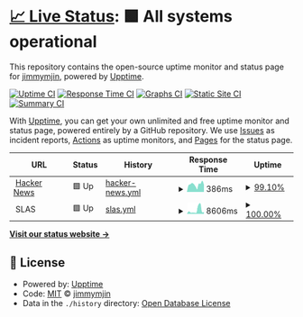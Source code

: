 # [📈 Live Status](https://jimmymjin.github.io/uptime): <!--live status--> **🟩 All systems operational**

This repository contains the open-source uptime monitor and status page for [jimmymjin](https://jimmymjin.github.io/uptime), powered by [Upptime](https://github.com/upptime/upptime).

[![Uptime CI](https://github.com/jimmymjin/uptime/workflows/Uptime%20CI/badge.svg)](https://github.com/jimmymjin/uptime/actions?query=workflow%3A%22Uptime+CI%22)
[![Response Time CI](https://github.com/jimmymjin/uptime/workflows/Response%20Time%20CI/badge.svg)](https://github.com/jimmymjin/uptime/actions?query=workflow%3A%22Response+Time+CI%22)
[![Graphs CI](https://github.com/jimmymjin/uptime/workflows/Graphs%20CI/badge.svg)](https://github.com/jimmymjin/uptime/actions?query=workflow%3A%22Graphs+CI%22)
[![Static Site CI](https://github.com/jimmymjin/uptime/workflows/Static%20Site%20CI/badge.svg)](https://github.com/jimmymjin/uptime/actions?query=workflow%3A%22Static+Site+CI%22)
[![Summary CI](https://github.com/jimmymjin/uptime/workflows/Summary%20CI/badge.svg)](https://github.com/jimmymjin/uptime/actions?query=workflow%3A%22Summary+CI%22)

With [Upptime](https://upptime.js.org), you can get your own unlimited and free uptime monitor and status page, powered entirely by a GitHub repository. We use [Issues](https://github.com/jimmymjin/uptime/issues) as incident reports, [Actions](https://github.com/jimmymjin/uptime/actions) as uptime monitors, and [Pages](https://jimmymjin.github.io/uptime) for the status page.

<!--start: status pages-->
<!-- This summary is generated by Upptime (https://github.com/upptime/upptime) -->
<!-- Do not edit this manually, your changes will be overwritten -->
<!-- prettier-ignore -->
| URL | Status | History | Response Time | Uptime |
| --- | ------ | ------- | ------------- | ------ |
| <img alt="" src="https://icons.duckduckgo.com/ip3/news.ycombinator.com.ico" height="13"> [Hacker News](https://news.ycombinator.com) | 🟩 Up | [hacker-news.yml](https://github.com/jimmymjin/uptime/commits/HEAD/history/hacker-news.yml) | <details><summary><img alt="Response time graph" src="./graphs/hacker-news/response-time-week.png" height="20"> 386ms</summary><br><a href="https://jimmymjin.github.io/uptime/history/hacker-news"><img alt="Response time 311" src="https://img.shields.io/endpoint?url=https%3A%2F%2Fraw.githubusercontent.com%2Fjimmymjin%2Fuptime%2FHEAD%2Fapi%2Fhacker-news%2Fresponse-time.json"></a><br><a href="https://jimmymjin.github.io/uptime/history/hacker-news"><img alt="24-hour response time 372" src="https://img.shields.io/endpoint?url=https%3A%2F%2Fraw.githubusercontent.com%2Fjimmymjin%2Fuptime%2FHEAD%2Fapi%2Fhacker-news%2Fresponse-time-day.json"></a><br><a href="https://jimmymjin.github.io/uptime/history/hacker-news"><img alt="7-day response time 386" src="https://img.shields.io/endpoint?url=https%3A%2F%2Fraw.githubusercontent.com%2Fjimmymjin%2Fuptime%2FHEAD%2Fapi%2Fhacker-news%2Fresponse-time-week.json"></a><br><a href="https://jimmymjin.github.io/uptime/history/hacker-news"><img alt="30-day response time 296" src="https://img.shields.io/endpoint?url=https%3A%2F%2Fraw.githubusercontent.com%2Fjimmymjin%2Fuptime%2FHEAD%2Fapi%2Fhacker-news%2Fresponse-time-month.json"></a><br><a href="https://jimmymjin.github.io/uptime/history/hacker-news"><img alt="1-year response time 323" src="https://img.shields.io/endpoint?url=https%3A%2F%2Fraw.githubusercontent.com%2Fjimmymjin%2Fuptime%2FHEAD%2Fapi%2Fhacker-news%2Fresponse-time-year.json"></a></details> | <details><summary><a href="https://jimmymjin.github.io/uptime/history/hacker-news">99.10%</a></summary><a href="https://jimmymjin.github.io/uptime/history/hacker-news"><img alt="All-time uptime 99.95%" src="https://img.shields.io/endpoint?url=https%3A%2F%2Fraw.githubusercontent.com%2Fjimmymjin%2Fuptime%2FHEAD%2Fapi%2Fhacker-news%2Fuptime.json"></a><br><a href="https://jimmymjin.github.io/uptime/history/hacker-news"><img alt="24-hour uptime 100.00%" src="https://img.shields.io/endpoint?url=https%3A%2F%2Fraw.githubusercontent.com%2Fjimmymjin%2Fuptime%2FHEAD%2Fapi%2Fhacker-news%2Fuptime-day.json"></a><br><a href="https://jimmymjin.github.io/uptime/history/hacker-news"><img alt="7-day uptime 99.10%" src="https://img.shields.io/endpoint?url=https%3A%2F%2Fraw.githubusercontent.com%2Fjimmymjin%2Fuptime%2FHEAD%2Fapi%2Fhacker-news%2Fuptime-week.json"></a><br><a href="https://jimmymjin.github.io/uptime/history/hacker-news"><img alt="30-day uptime 99.79%" src="https://img.shields.io/endpoint?url=https%3A%2F%2Fraw.githubusercontent.com%2Fjimmymjin%2Fuptime%2FHEAD%2Fapi%2Fhacker-news%2Fuptime-month.json"></a><br><a href="https://jimmymjin.github.io/uptime/history/hacker-news"><img alt="1-year uptime 99.97%" src="https://img.shields.io/endpoint?url=https%3A%2F%2Fraw.githubusercontent.com%2Fjimmymjin%2Fuptime%2FHEAD%2Fapi%2Fhacker-news%2Fuptime-year.json"></a></details>
| <img alt="" src="https://icons.duckduckgo.com/ip3/null.ico" height="13"> SLAS | 🟩 Up | [slas.yml](https://github.com/jimmymjin/uptime/commits/HEAD/history/slas.yml) | <details><summary><img alt="Response time graph" src="./graphs/slas/response-time-week.png" height="20"> 8606ms</summary><br><a href="https://jimmymjin.github.io/uptime/history/slas"><img alt="Response time 3095" src="https://img.shields.io/endpoint?url=https%3A%2F%2Fraw.githubusercontent.com%2Fjimmymjin%2Fuptime%2FHEAD%2Fapi%2Fslas%2Fresponse-time.json"></a><br><a href="https://jimmymjin.github.io/uptime/history/slas"><img alt="24-hour response time 4526" src="https://img.shields.io/endpoint?url=https%3A%2F%2Fraw.githubusercontent.com%2Fjimmymjin%2Fuptime%2FHEAD%2Fapi%2Fslas%2Fresponse-time-day.json"></a><br><a href="https://jimmymjin.github.io/uptime/history/slas"><img alt="7-day response time 8606" src="https://img.shields.io/endpoint?url=https%3A%2F%2Fraw.githubusercontent.com%2Fjimmymjin%2Fuptime%2FHEAD%2Fapi%2Fslas%2Fresponse-time-week.json"></a><br><a href="https://jimmymjin.github.io/uptime/history/slas"><img alt="30-day response time 4382" src="https://img.shields.io/endpoint?url=https%3A%2F%2Fraw.githubusercontent.com%2Fjimmymjin%2Fuptime%2FHEAD%2Fapi%2Fslas%2Fresponse-time-month.json"></a><br><a href="https://jimmymjin.github.io/uptime/history/slas"><img alt="1-year response time 3119" src="https://img.shields.io/endpoint?url=https%3A%2F%2Fraw.githubusercontent.com%2Fjimmymjin%2Fuptime%2FHEAD%2Fapi%2Fslas%2Fresponse-time-year.json"></a></details> | <details><summary><a href="https://jimmymjin.github.io/uptime/history/slas">100.00%</a></summary><a href="https://jimmymjin.github.io/uptime/history/slas"><img alt="All-time uptime 99.65%" src="https://img.shields.io/endpoint?url=https%3A%2F%2Fraw.githubusercontent.com%2Fjimmymjin%2Fuptime%2FHEAD%2Fapi%2Fslas%2Fuptime.json"></a><br><a href="https://jimmymjin.github.io/uptime/history/slas"><img alt="24-hour uptime 100.00%" src="https://img.shields.io/endpoint?url=https%3A%2F%2Fraw.githubusercontent.com%2Fjimmymjin%2Fuptime%2FHEAD%2Fapi%2Fslas%2Fuptime-day.json"></a><br><a href="https://jimmymjin.github.io/uptime/history/slas"><img alt="7-day uptime 100.00%" src="https://img.shields.io/endpoint?url=https%3A%2F%2Fraw.githubusercontent.com%2Fjimmymjin%2Fuptime%2FHEAD%2Fapi%2Fslas%2Fuptime-week.json"></a><br><a href="https://jimmymjin.github.io/uptime/history/slas"><img alt="30-day uptime 100.00%" src="https://img.shields.io/endpoint?url=https%3A%2F%2Fraw.githubusercontent.com%2Fjimmymjin%2Fuptime%2FHEAD%2Fapi%2Fslas%2Fuptime-month.json"></a><br><a href="https://jimmymjin.github.io/uptime/history/slas"><img alt="1-year uptime 99.96%" src="https://img.shields.io/endpoint?url=https%3A%2F%2Fraw.githubusercontent.com%2Fjimmymjin%2Fuptime%2FHEAD%2Fapi%2Fslas%2Fuptime-year.json"></a></details>

<!--end: status pages-->

[**Visit our status website →**](https://jimmymjin.github.io/uptime)

## 📄 License

- Powered by: [Upptime](https://github.com/upptime/upptime)
- Code: [MIT](./LICENSE) © [jimmymjin](https://jimmymjin.github.io/uptime)
- Data in the `./history` directory: [Open Database License](https://opendatacommons.org/licenses/odbl/1-0/)

